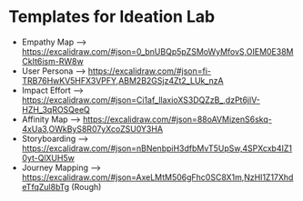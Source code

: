 # Templates for Ideation Lab
- Empathy Map --> https://excalidraw.com/#json=0_bnUBQp5pZSMoWyMfovS,OIEM0E38MCkIt6ism-RW8w
- User Persona --> https://excalidraw.com/#json=fi-TRB76HwKV5HFX3VPFY,ABM2B2GSjz4Zt2_LUk_nzA
- Impact Effort --> https://excalidraw.com/#json=Ci1af_llaxioXS3DQZzB_,dzPt6jlV-HZH_3qROSQeeQ
- Affinity Map --> https://excalidraw.com/#json=88oAVMizenS6skq-4xUa3,OWkByS8R07yXcoZSU0Y3HA
- Storyboarding --> https://excalidraw.com/#json=nBNenbpiH3dfbMvT5UpSw,4SPXcxb4IZ10yt-QlXUH5w
- Journey Mapping --> https://excalidraw.com/#json=AxeLMtM506gFhc0SC8X1m,NzHl1Z17XhdeTfqZul8bTg (Rough)
